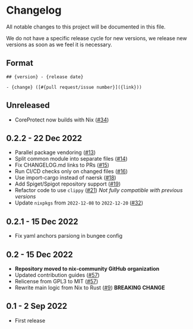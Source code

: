 # Changelog

All notable changes to this project will be documented in this file.

We do not have a specific release cycle for new versions, we release
new versions as soon as we feel it is necessary.

## Format

```text
## {version} - {release date}

- {change} ([#{pull request/issue number}]({link}))
```

## Unreleased

- CoreProtect now builds with Nix ([#34](https://github.com/nix-community/mineflake/pull/34))

## 0.2.2 - 22 Dec 2022

- Parallel package vendoring ([#13](https://github.com/nix-community/mineflake/pull/13))
- Split common module into separate files ([#14](https://github.com/nix-community/mineflake/pull/14))
- Fix CHANGELOG.md links to PRs ([#15](https://github.com/nix-community/mineflake/pull/15))
- Run CI/CD checks only on changed files ([#16](https://github.com/nix-community/mineflake/pull/16))
- Use import-cargo instead of naersk ([#18](https://github.com/nix-community/mineflake/pull/18))
- Add Spiget/Spigot repository support ([#19](https://github.com/nix-community/mineflake/pull/19))
- Refactor code to use `clippy` ([#21](https://github.com/nix-community/mineflake/pull/21)) _Not fully compatible with previous versions_
- Update `nixpkgs` from `2022-12-08` to `2022-12-20` ([#32](https://github.com/nix-community/mineflake/pull/32))

## 0.2.1 - 15 Dec 2022

- Fix yaml anchors parsiong in bungee config

## 0.2 - 15 Dec 2022

- **Repository moved to nix-community GitHub organization**
- Updated contribution guides ([#57](https://git.frsqr.xyz/firesquare/mineflake/pulls/57))
- Relicense from GPL3 to MIT ([#57](https://git.frsqr.xyz/firesquare/mineflake/pulls/57))
- Rewrite main logic from Nix to Rust ([#9](https://github.com/nix-community/mineflake/pull/9)) **BREAKING CHANGE**

## 0.1 - 2 Sep 2022

- First release
